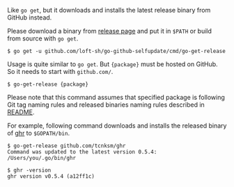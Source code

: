 Like `go get`, but it downloads and installs the latest release binary from GitHub instead.

Please download a binary from [release page](https://github.com/loft-sh/go-github-selfupdate/releases/tag/go-get-release)
and put it in `$PATH` or build from source with `go get`.

```
$ go get -u github.com/loft-sh/go-github-selfupdate/cmd/go-get-release
```

Usage is quite similar to `go get`. But `{package}` must be hosted on GitHub. So it needs to start with `github.com/`.

```
$ go-get-release {package}
```

Please note that this command assumes that specified package is following Git tag naming rules and
released binaries naming rules described in [README](../../README.md).

For example, following command downloads and installs the released binary of [ghr](https://github.com/tcnksm/ghr)
to `$GOPATH/bin`.

```
$ go-get-release github.com/tcnksm/ghr
Command was updated to the latest version 0.5.4: /Users/you/.go/bin/ghr

$ ghr -version
ghr version v0.5.4 (a12ff1c)
```

